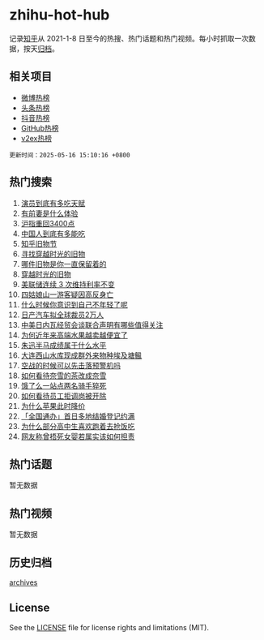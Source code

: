 # zhihu-hot-hub

记录[知乎](https://www.zhihu.com/)从 2021-1-8 日至今的热搜、热门话题和热门视频。每小时抓取一次数据，按天[归档](archives)。

## 相关项目

- [微博热榜](https://github.com/snaildev/weibo-hot-hub)
- [头条热榜](https://github.com/snaildev/toutiao-hot-hub)
- [抖音热榜](https://github.com/snaildev/douyin-hot-hub)
- [GitHub热榜](https://github.com/snaildev/github-hot-hub)
- [v2ex热榜](https://github.com/snaildev/v2ex-hot-hub)


`更新时间：2025-05-16 15:10:16 +0800`

## 热门搜索

1. [演员到底有多吃天赋](https://www.zhihu.com/search?q=%E6%BC%94%E5%91%98%E5%88%B0%E5%BA%95%E6%9C%89%E5%A4%9A%E5%90%83%E5%A4%A9%E8%B5%8B)
1. [有前妻是什么体验](https://www.zhihu.com/search?q=%E6%9C%89%E5%89%8D%E5%A6%BB%E6%98%AF%E4%BB%80%E4%B9%88%E4%BD%93%E9%AA%8C)
1. [沪指重回3400点](https://www.zhihu.com/search?q=%E6%B2%AA%E6%8C%87%E9%87%8D%E5%9B%9E3400%E7%82%B9)
1. [中国人到底有多能吃](https://www.zhihu.com/search?q=%E4%B8%AD%E5%9B%BD%E4%BA%BA%E5%88%B0%E5%BA%95%E6%9C%89%E5%A4%9A%E8%83%BD%E5%90%83)
1. [知乎旧物节](https://www.zhihu.com/search?q=%E7%9F%A5%E4%B9%8E%E6%97%A7%E7%89%A9%E8%8A%82)
1. [寻找穿越时光的旧物](https://www.zhihu.com/search?q=%E5%AF%BB%E6%89%BE%E7%A9%BF%E8%B6%8A%E6%97%B6%E5%85%89%E7%9A%84%E6%97%A7%E7%89%A9)
1. [哪件旧物是你一直保留着的](https://www.zhihu.com/search?q=%E5%93%AA%E4%BB%B6%E6%97%A7%E7%89%A9%E6%98%AF%E4%BD%A0%E4%B8%80%E7%9B%B4%E4%BF%9D%E7%95%99%E7%9D%80%E7%9A%84)
1. [穿越时光的旧物](https://www.zhihu.com/search?q=%E7%A9%BF%E8%B6%8A%E6%97%B6%E5%85%89%E7%9A%84%E6%97%A7%E7%89%A9)
1. [美联储连续 3 次维持利率不变](https://www.zhihu.com/search?q=%E7%BE%8E%E8%81%94%E5%82%A8%E8%BF%9E%E7%BB%AD%203%20%E6%AC%A1%E7%BB%B4%E6%8C%81%E5%88%A9%E7%8E%87%E4%B8%8D%E5%8F%98)
1. [四姑娘山一游客疑因高反身亡](https://www.zhihu.com/search?q=%E5%9B%9B%E5%A7%91%E5%A8%98%E5%B1%B1%E4%B8%80%E6%B8%B8%E5%AE%A2%E7%96%91%E5%9B%A0%E9%AB%98%E5%8F%8D%E8%BA%AB%E4%BA%A1)
1. [什么时候你意识到自己不年轻了呢](https://www.zhihu.com/search?q=%E4%BB%80%E4%B9%88%E6%97%B6%E5%80%99%E4%BD%A0%E6%84%8F%E8%AF%86%E5%88%B0%E8%87%AA%E5%B7%B1%E4%B8%8D%E5%B9%B4%E8%BD%BB%E4%BA%86%E5%91%A2)
1. [日产汽车拟全球裁员2万人](https://www.zhihu.com/search?q=%E6%97%A5%E4%BA%A7%E6%B1%BD%E8%BD%A6%E6%8B%9F%E5%85%A8%E7%90%83%E8%A3%81%E5%91%982%E4%B8%87%E4%BA%BA)
1. [中美日内瓦经贸会谈联合声明有哪些值得关注](https://www.zhihu.com/search?q=%E4%B8%AD%E7%BE%8E%E6%97%A5%E5%86%85%E7%93%A6%E7%BB%8F%E8%B4%B8%E4%BC%9A%E8%B0%88%E8%81%94%E5%90%88%E5%A3%B0%E6%98%8E%E6%9C%89%E5%93%AA%E4%BA%9B%E5%80%BC%E5%BE%97%E5%85%B3%E6%B3%A8)
1. [为何近年来高端水果越卖越便宜了](https://www.zhihu.com/search?q=%E4%B8%BA%E4%BD%95%E8%BF%91%E5%B9%B4%E6%9D%A5%E9%AB%98%E7%AB%AF%E6%B0%B4%E6%9E%9C%E8%B6%8A%E5%8D%96%E8%B6%8A%E4%BE%BF%E5%AE%9C%E4%BA%86)
1. [朱迅半马成绩属于什么水平](https://www.zhihu.com/search?q=%E6%9C%B1%E8%BF%85%E5%8D%8A%E9%A9%AC%E6%88%90%E7%BB%A9%E5%B1%9E%E4%BA%8E%E4%BB%80%E4%B9%88%E6%B0%B4%E5%B9%B3)
1. [大连西山水库现成群外来物种埃及塘鲺](https://www.zhihu.com/search?q=%E5%A4%A7%E8%BF%9E%E8%A5%BF%E5%B1%B1%E6%B0%B4%E5%BA%93%E7%8E%B0%E6%88%90%E7%BE%A4%E5%A4%96%E6%9D%A5%E7%89%A9%E7%A7%8D%E5%9F%83%E5%8F%8A%E5%A1%98%E9%B2%BA)
1. [空战的时候可以先击落预警机吗](https://www.zhihu.com/search?q=%E7%A9%BA%E6%88%98%E7%9A%84%E6%97%B6%E5%80%99%E5%8F%AF%E4%BB%A5%E5%85%88%E5%87%BB%E8%90%BD%E9%A2%84%E8%AD%A6%E6%9C%BA%E5%90%97)
1. [如何看待奈雪的茶改成奈雪](https://www.zhihu.com/search?q=%E5%A6%82%E4%BD%95%E7%9C%8B%E5%BE%85%E5%A5%88%E9%9B%AA%E7%9A%84%E8%8C%B6%E6%94%B9%E6%88%90%E5%A5%88%E9%9B%AA)
1. [饿了么一站点两名骑手猝死](https://www.zhihu.com/search?q=%E9%A5%BF%E4%BA%86%E4%B9%88%E4%B8%80%E7%AB%99%E7%82%B9%E4%B8%A4%E5%90%8D%E9%AA%91%E6%89%8B%E7%8C%9D%E6%AD%BB)
1. [如何看待员工拒调岗被开除](https://www.zhihu.com/search?q=%E5%A6%82%E4%BD%95%E7%9C%8B%E5%BE%85%E5%91%98%E5%B7%A5%E6%8B%92%E8%B0%83%E5%B2%97%E8%A2%AB%E5%BC%80%E9%99%A4)
1. [为什么苹果此时降价](https://www.zhihu.com/search?q=%E4%B8%BA%E4%BB%80%E4%B9%88%E8%8B%B9%E6%9E%9C%E6%AD%A4%E6%97%B6%E9%99%8D%E4%BB%B7)
1. [「全国通办」首日多地结婚登记约满](https://www.zhihu.com/search?q=%E3%80%8C%E5%85%A8%E5%9B%BD%E9%80%9A%E5%8A%9E%E3%80%8D%E9%A6%96%E6%97%A5%E5%A4%9A%E5%9C%B0%E7%BB%93%E5%A9%9A%E7%99%BB%E8%AE%B0%E7%BA%A6%E6%BB%A1)
1. [为什么部分高中生喜欢跑着去抢饭吃](https://www.zhihu.com/search?q=%E4%B8%BA%E4%BB%80%E4%B9%88%E9%83%A8%E5%88%86%E9%AB%98%E4%B8%AD%E7%94%9F%E5%96%9C%E6%AC%A2%E8%B7%91%E7%9D%80%E5%8E%BB%E6%8A%A2%E9%A5%AD%E5%90%83)
1. [网友称曾捂死女婴若属实该如何担责](https://www.zhihu.com/search?q=%E7%BD%91%E5%8F%8B%E7%A7%B0%E6%9B%BE%E6%8D%82%E6%AD%BB%E5%A5%B3%E5%A9%B4%E8%8B%A5%E5%B1%9E%E5%AE%9E%E8%AF%A5%E5%A6%82%E4%BD%95%E6%8B%85%E8%B4%A3)

## 热门话题

暂无数据

## 热门视频

暂无数据

## 历史归档

[archives](archives)

## License

See the [LICENSE](LICENSE) file for license rights and limitations (MIT).
